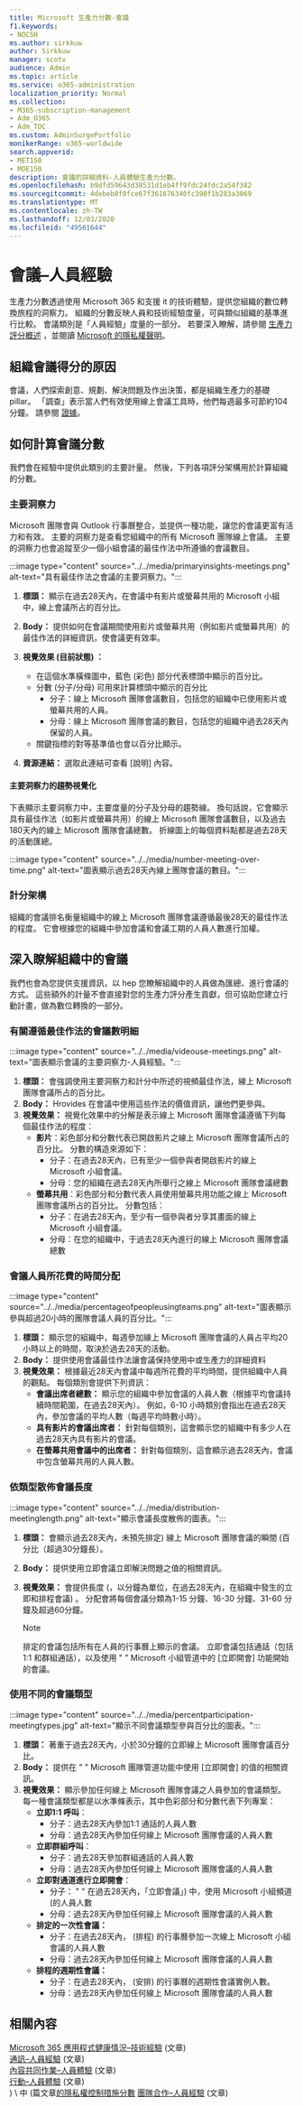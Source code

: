 ```yaml
---
title: Microsoft 生產力分數-會議
f1.keywords:
- NOCSH
ms.author: sirkkuw
author: Sirkkuw
manager: scotv
audience: Admin
ms.topic: article
ms.service: o365-administration
localization_priority: Normal
ms.collection:
- M365-subscription-management
- Adm_O365
- Adm_TOC
ms.custom: AdminSurgePortfolio
monikerRange: o365-worldwide
search.appverid:
- MET150
- MOE150
description: 會議的詳細資料-人員體驗生產力分數。
ms.openlocfilehash: b9dfd59643d38531d1eb4ff9fdc24fdc2a54f382
ms.sourcegitcommit: 4debeb8f0fce67f361676340fc390f1b283a3069
ms.translationtype: MT
ms.contentlocale: zh-TW
ms.lasthandoff: 12/03/2020
ms.locfileid: "49561644"
---
```

# <a name="meetings--people-experiences"></a>會議–人員經驗

生產力分數透過使用 Microsoft 365 和支援 it 的技術體驗，提供您組織的數位轉換旅程的洞察力。 組織的分數反映人員和技術經驗度量，可與類似組織的基準進行比較。 會議類別是「人員經驗」度量的一部分。 若要深入瞭解，請參閱 [生產力評分概述](productivity-score.md) ，並閱讀 [Microsoft 的隱私權聲明](https://privacy.microsoft.com/privacystatement)。

## <a name="why-your-organizations-meetings-score-matters"></a>組織會議得分的原因

會議，人們探索創意、規劃、解決問題及作出決策，都是組織生產力的基礎 pillar。 「調查」表示當人們有效使用線上會議工具時，他們每週最多可節約104分鐘。 請參閱 [證據](https://vc2prod.blob.core.windows.net/vc-resources/TEIStudies/TEI%20of%20Microsoft%20365%20E5%20-%20Oct%202018.pdf)。

## <a name="how-we-calculate-the-meetings-score"></a>如何計算會議分數

我們會在經驗中提供此類別的主要計量。 然後，下列各項評分架構用於計算組織的分數。

### <a name="primary-insight"></a>主要洞察力

Microsoft 團隊會與 Outlook 行事曆整合，並提供一種功能，讓您的會議更富有活力和有效。 主要的洞察力是查看您組織中的所有 Microsoft 團隊線上會議。 主要的洞察力也會追蹤至少一個小組會議的最佳作法中所遵循的會議數目。

:::image type="content" source="../../media/primaryinsights-meetings.png" alt-text="具有最佳作法之會議的主要洞察力。":::

1. **標頭：** 顯示在過去28天內，在會議中有影片或螢幕共用的 Microsoft 小組中，線上會議所占的百分比。
2. **Body：** 提供如何在會議期間使用影片或螢幕共用（例如影片或螢幕共用）的最佳作法的詳細資訊，使會議更有效率。
3. **視覺效果 (目前狀態) ：**

      - 在這個水準橫條圖中，藍色 (彩色) 部分代表標頭中顯示的百分比。
      - 分數 (分子/分母) 可用來計算標頭中顯示的百分比
         - 分子：線上 Microsoft 團隊會議數目，包括您的組織中已使用影片或螢幕共用的人員。
         - 分母：線上 Microsoft 團隊會議的數目，包括您的組織中過去28天內保留的人員。
      - 關鍵指標的對等基準值也會以百分比顯示。
1. **資源連結：** 選取此連結可查看 [說明] 內容。

#### <a name="trend-visualization-of-the-primary-insight"></a>主要洞察力的趨勢視覺化

下表顯示主要洞察力中，主要度量的分子及分母的趨勢線。 換句話說，它會顯示具有最佳作法（如影片或螢幕共用）的線上 Microsoft 團隊會議數目，以及過去180天內的線上 Microsoft 團隊會議總數。 折線圖上的每個資料點都是過去28天的活動匯總。

:::image type="content" source="../../media/number-meeting-over-time.png" alt-text="圖表顯示過去28天內線上團隊會議的數目。":::

### <a name="scoring-framework"></a>計分架構

組織的會議排名衡量組織中的線上 Microsoft 團隊會議遵循最後28天的最佳作法的程度。 它會根據您的組織中參加會議和會議工期的人員人數進行加權。

## <a name="explore-more-about-meetings-in-your-organization"></a>深入瞭解組織中的會議

我們也會為您提供支援資訊，以 hep 您瞭解組織中的人員做為匯總、進行會議的方式。 這些額外的計量不會直接對您的生產力評分產生貢獻，但可協助您建立行動計畫，做為數位轉換的一部分。

### <a name="breakdown-of-how-many-meetings-follow-best-practices"></a>有關遵循最佳作法的會議數明細

:::image type="content" source="../../media/videouse-meetings.png" alt-text="圖表顯示會議的主要洞察力-人員經驗。":::

1. **標頭：**  會強調使用主要洞察力和計分中所述的視頻最佳作法，線上 Microsoft 團隊會議所占的百分比。
2. **Body：** Hrovides 在會議中使用這些作法的價值資訊，讓他們更參與。 
3. **視覺效果：** 視覺化效果中的分解是表示線上 Microsoft 團隊會議遵循下列每個最佳作法的程度： 
    - **影片**：彩色部分和分數代表已開啟影片之線上 Microsoft 團隊會議所占的百分比。 分數的構造來源如下： 
        - 分子：在過去28天內，已有至少一個參與者開啟影片的線上 Microsoft 小組會議。 
        - 分母：您的組織在過去28天內所舉行之線上 Microsoft 團隊會議總數 
    - **螢幕共用**：彩色部分和分數代表人員使用螢幕共用功能之線上 Microsoft 團隊會議所占的百分比。 分數包括： 
        - 分子：在過去28天內，至少有一個參與者分享其畫面的線上 Microsoft 小組會議。
        - 分母：在您的組織中，于過去28天內進行的線上 Microsoft 團隊會議總數


### <a name="distribution-of-time-spent-by-people-in-meetings"></a>會議人員所花費的時間分配

:::image type="content" source="../../media/percentageofpeopleusingteams.png" alt-text="圖表顯示參與超過20小時的團隊會議人員的百分比。":::

1. **標頭：** 顯示您的組織中，每週參加線上 Microsoft 團隊會議的人員占平均20小時以上的時間，取決於過去28天的活動。
2. **Body：** 提供使用會議最佳作法讓會議保持使用中或生產力的詳細資料
3. **視覺效果：** 根據最近28天內會議中每週所花費的平均時間，提供組織中人員的觀點。 每個類別會提供下列資訊：
      - **會議出席者總數：** 顯示您的組織中參加會議的人員人數（根據平均會議持續時間範圍，在過去28天內）。 例如，6-10 小時類別會指出在過去28天內，參加會議的平均人數（每週平均時數小時）。
      - **具有影片的會議出席者：** 針對每個類別，這會顯示您的組織中有多少人在過去28天內具有影片的會議。
      - **在螢幕共用會議中的出席者：** 針對每個類別，這會顯示過去28天內，會議中包含螢幕共用的人員人數。

### <a name="distribution-of-meeting-length-by-type"></a>依類型散佈會議長度

:::image type="content" source="../../media/distribution-meetinglength.png" alt-text="顯示會議長度散佈的圖表。":::

1. **標頭：** 會顯示過去28天內，未預先排定) 線上 Microsoft 團隊會議的瞬間 (百分比（超過30分鐘長）。
2. **Body：** 提供使用立即會議立即解決問題之值的相關資訊。
3. **視覺效果：** 會提供長度 (，以分鐘為單位，在過去28天內，在組織中發生的立即和排程會議) 。 分配會將每個會議分類為1-15 分鐘、16-30 分鐘、31-60 分鐘及超過60分鐘。

    > [!NOTE]
    > 排定的會議包括所有在人員的行事曆上顯示的會議。 立即會議包括通話（包括1:1 和群組通話），以及使用 &quot; &quot; Microsoft 小組管道中的 [立即開會] 功能開始的會議。


### <a name="use-of-different-meeting-types"></a>使用不同的會議類型

:::image type="content" source="../../media/percentparticipation-meetingtypes.jpg" alt-text="顯示不同會議類型參與百分比的圖表。":::

1. **標頭：** 著重于過去28天內，小於30分鐘的立即線上 Microsoft 團隊會議百分比。
2. **Body：** 提供在 &quot; &quot; Microsoft 團隊管道功能中使用 [立即開會] 的值的相關資訊。
3. **視覺效果：** 顯示參加任何線上 Microsoft 團隊會議之人員參加的會議類型。 每一種會議類型都是以水準條表示，其中色彩部分和分數代表下列專案：
    - **立即1:1 呼叫**：
        - 分子：過去28天內參加1:1 通話的人員人數
        - 分母：過去28天內參加任何線上 Microsoft 團隊會議的人員人數
   - **立即群組呼叫**：
        - 分子：過去28天參加群組通話的人員人數
        - 分母：過去28天內參加任何線上 Microsoft 團隊會議的人員人數
   - **立即對通道進行立即開會**：
        - 分子： &quot; &quot; 在過去28天內，「立即會議」) 中，使用 Microsoft 小組頻道 (的人員人數
        - 分母：過去28天內參加任何線上 Microsoft 團隊會議的人員人數
    - **排定的一次性會議：**
        - 分子：在過去28天內， (排程) 的行事曆參加一次線上 Microsoft 小組會議的人員人數
        - 分母：過去28天內參加任何線上 Microsoft 團隊會議的人員人數
    - **排程的週期性會議：**
        - 分子：在過去28天內， (安排) 的行事曆的週期性會議實例人數。
        - 分母：過去28天內參加任何線上 Microsoft 團隊會議的人員人數

## <a name="related-content"></a>相關內容

[Microsoft 365 應用程式健康情況–技術經驗](apps-health.md) (文章) \
[通訊–人員經驗](communication.md) (文章) \
[內容共同作業–人員體驗](content-collaboration.md) (文章) \
[行動–人員體驗](mobility.md) (文章) \
) \ 中 (篇文章[的隱私權控制措施分數](privacy.md)
[團隊合作–人員經驗](teamwork.md) (文章) 
